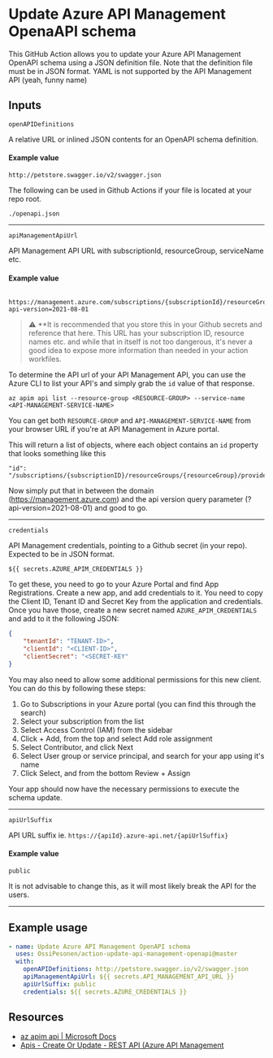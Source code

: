 # Update Azure API Management OpenaAPI schema

This GitHub Action allows you to update your Azure API Management OpenAPI schema using a JSON definition file. Note that the definition file must be in JSON format. YAML is not supported by the API Management API (yeah, funny name)

## Inputs

`openAPIDefinitions`

A relative URL or inlined JSON contents for an OpenAPI schema definition.

#### Example value

```
http://petstore.swagger.io/v2/swagger.json
```

The following can be used in Github Actions if your file is located at your repo root.

```
./openapi.json
```
---

`apiManagementApiUrl`

API Management API URL with subscriptionId, resourceGroup, serviceName etc.

#### Example value

```
 https://management.azure.com/subscriptions/{subscriptionId}/resourceGroups/{resourceGroupName}/providers/Microsoft.ApiManagement/service/{serviceName}/apis/{apiId}?api-version=2021-08-01
```

> :warning:   **It is recommended that you store this in your Github secrets and reference that here. This URL has your subscription ID, resource names etc. and while that in itself is not too dangerous, it's never a good idea to expose more information than needed in your action workfiles.

To determine the API url of your API Management API, you can use the Azure CLI to list your API's and simply grab the `id` value of that response.

```
az apim api list --resource-group <RESOURCE-GROUP> --service-name <API-MANAGEMENT-SERVICE-NAME>
```

You can get both `RESOURCE-GROUP` and `API-MANAGEMENT-SERVICE-NAME` from your browser URL if you're at API Management in Azure portal.

This will return a list of objects, where each object contains an `id` property that looks something like this

    "id": "/subscriptions/{subscriptionID}/resourceGroups/{resourceGroup}/providers/Microsoft.ApiManagement/service/{serviceName}/apis/{apiId}",
    
Now simply put that in between the domain (https://management.azure.com) and the api version query parameter (?api-version=2021-08-01) and good to go.

---

`credentials`

API Management credentials, pointing to a Github secret (in your repo). Expected to be in JSON format. 

```
${{ secrets.AZURE_APIM_CREDENTIALS }}
```

To get these, you need to go to your Azure Portal and find App Registrations. Create a new app, and add credentials to it. You need to copy the Client ID, Tenant ID and Secret Key from the application and credentials. Once you have those, create a new secret named `AZURE_APIM_CREDENTIALS` and add to it the following JSON:

```json
{
    "tenantId": "TENANT-ID>",
    "clientId": "<CLIENT-ID>",
    "clientSecret": "<SECRET-KEY"
}
```

You may also need to allow some additional permissions for this new client. You can do this by following these steps:

1. Go to Subscriptions in your Azure portal (you can find this through the search)
2. Select your subscription from the list
3. Select Access Control (IAM) from the sidebar
4. Click + Add, from the top and select Add role assignment
5. Select Contributor, and click Next
6. Select User group or service principal, and search for your app using it's name
7. Click Select, and from the bottom Review + Assign

Your app should now have the necessary permissions to execute the schema update.

---

`apiUrlSuffix`

API URL suffix ie. `https://{apiId}.azure-api.net/{apiUrlSuffix}`

#### Example value

    public

It is not advisable to change this, as it will most likely break the API for the users.

---

## Example usage

```yaml
- name: Update Azure API Management OpenAPI schema
  uses: OssiPesonen/action-update-api-management-openapi@master
  with:
    openAPIDefinitions: http://petstore.swagger.io/v2/swagger.json
    apiManagementApiUrl: ${{ secrets.API_MANAGEMENT_API_URL }}
    apiUrlSuffix: public
    credentials: ${{ secrets.AZURE_CREDENTIALS }}
```

## Resources

- [az apim api | Microsoft Docs](https://docs.microsoft.com/en-US/cli/azure/apim/api?view=azure-cli-latest#az-apim-api-list)
- [Apis - Create Or Update - REST API (Azure API Management](https://docs.microsoft.com/en-us/rest/api/apimanagement/current-ga/apis/create-or-update)
